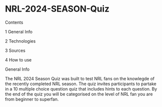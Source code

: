 # NRL-2024-SEASON-Quiz

Contents

1 General Info

2 Technologies

3 Sources

4 How to use


General Info

The NRL 2024 Season Quiz was built to test NRL fans on the knowlegde of the recently completed NRL season. The quiz invites participants to partake in a 10 multiple choice question quiz that includes hints to each question. By the end of the quiz you will be categorised on the level of NRL fan you are from beginner to superfan.

